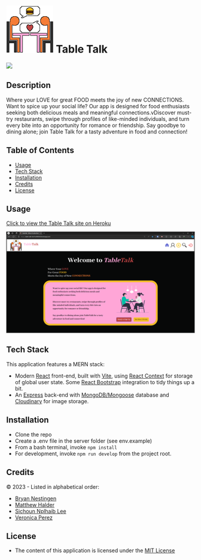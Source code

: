 # [![Table Talk home page welcoming visitors to signup or login to connect with other foodies.](/client/public/assets/TableTalk.png)](https://table-talk-5dc7ec66643d.herokuapp.com/) Table Talk


[![](https://img.shields.io/badge/License-MIT_License-blue)](https://choosealicense.com/licenses/mit/)

## Description

Where your LOVE for great FOOD meets the joy of new CONNECTIONS. Want to spice up your social life? Our app is designed for food enthusiasts seeking both delicious meals and meaningful connections.vDiscover must-try restaurants, swipe through profiles of like-minded individuals, and turn every bite into an opportunity for romance or friendship. Say goodbye to dining alone; join Table Talk for a tasty adventure in food and connection!


## Table of Contents
- [Usage](#usage)
- [Tech Stack](#tech-stack)
- [Installation](#installation)
- [Credits](#credits)
- [License](#license)

## Usage

[Click to view the Table Talk site on Heroku](https://table-talk-5dc7ec66643d.herokuapp.com/)

[![Table Talk home page welcoming visitors to signup or login to connect with other foodies.](/table-talk-home.png)](https://table-talk-5dc7ec66643d.herokuapp.com/)

## Tech Stack 
This application features a MERN stack:
- Modern [React](https://react.dev/) front-end, built with [Vite](https://vitejs.dev/), using [React Context](https://react.dev/reference/react/createContext) for storage of global user state. Some [React Bootstrap](https://react-bootstrap.netlify.app/) integration to tidy things up a bit.
- An [Express](https://expressjs.com/) back-end with [MongoDB/Mongoose](https://www.mongodb.com/) database and [Cloudinary](https://cloudinary.com/) for image storage.

## Installation 

- Clone the repo
- Create a .env file in the server folder (see env.example)
- From a bash terminal, invoke `npm install`
- For development, invoke `npm run develop` from the project root.


## Credits
© 2023 - Listed in alphabetical order:
- [Bryan Nestingen](https://bryan-nestingen.com)
- [Matthew Halder](https://github.com/mhalder4) 
- [Sichoun Nplhaib Lee](https://github.com/DDXP3)
- [Veronica Perez](https://github.com/VernPG)


## License

- The content of this application is licensed under the [MIT License](https://choosealicense.com/licenses/mit/)



